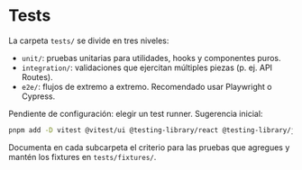 # Tests

La carpeta `tests/` se divide en tres niveles:

- `unit/`: pruebas unitarias para utilidades, hooks y componentes puros.
- `integration/`: validaciones que ejercitan múltiples piezas (p. ej. API Routes).
- `e2e/`: flujos de extremo a extremo. Recomendado usar Playwright o Cypress.

Pendiente de configuración: elegir un test runner. Sugerencia inicial:

```bash
pnpm add -D vitest @vitest/ui @testing-library/react @testing-library/jest-dom
```

Documenta en cada subcarpeta el criterio para las pruebas que agregues y mantén los fixtures en `tests/fixtures/`.
